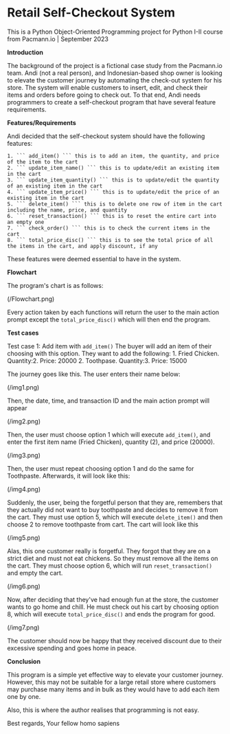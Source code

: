 # Retail Self-Checkout System

This is a Python Object-Oriented Programming project for Python I-II course from Pacmann.io | September 2023

**Introduction**

The background of the project is a fictional case study from the Pacmann.io team. Andi (not a real person), and Indonesian-based shop owner is looking to elevate the customer journey by automating the check-out system for his store. The system will enable customers to insert, edit, and check their items and orders before going to check out. To that end, Andi needs programmers to create a self-checkout program that have several feature requirements. 

**Features/Requirements**

Andi decided that the self-checkout system should have the following features:

    1. ``` add_item() ``` this is to add an item, the quantity, and price of the item to the cart
    2. ``` update_item_name() ``` this is to update/edit an existing item in the cart
    3. ``` update_item_quantity() ``` this is to update/edit the quantity of an existing item in the cart
    4. ``` update_item_price() ``` this is to update/edit the price of an existing item in the cart
    5. ``` delete_item() ``` this is to delete one row of item in the cart including the name, price, and quantity
    6. ``` reset_transaction() ``` this is to reset the entire cart into an empty one
    7. ``` check_order() ``` this is to check the current items in the cart
    8. ``` total_price_disc() ``` this is to see the total price of all the items in the cart, and apply discount, if any
    
These features were deemed essential to have in the system.

**Flowchart**

The program's chart is as follows:

(/Flowchart.png)

Every action taken by each functions will return the user to the main action prompt except the ```total_price_disc()``` which will then end the program.

**Test cases**

Test case 1: Add item with ```add_item()``` 
The buyer will add an item of their choosing with this option. They want to add the following:
    1. Fried Chicken. Quantity:2. Price: 20000
    2. Toothpase. Quantity:3. Price: 15000

The journey goes like this. The user enters their name below:

(/img1.png)

Then, the date, time, and transaction ID and the main action prompt will appear

(/img2.png)

Then, the user must choose option 1 which will execute ```add_item()```, and enter the first item name (Fried Chicken), quantity (2), and price (20000). 

(/img3.png)

Then, the user must repeat choosing option 1 and do the same for Toothpaste. Afterwards, it will look like this:

(/img4.png)

Suddenly, the user, being the forgetful person that they are, remembers that they actually did not want to buy toothpaste and decides to remove it from the cart. They must use option 5, which will execute ```delete_item()``` and then choose 2 to remove toothpaste from cart. The cart will look like this

(/img5.png)

Alas, this one customer really is forgetful. They forgot that they are on a strict diet and must not eat chickens. So they must remove all the items on the cart. They must choose option 6, which will run ```reset_transaction()``` and empty the cart.

(/img6.png)

Now, after deciding that they've had enough fun at the store, the customer wants to go home and chill. He must check out his cart by choosing option 8, which will execute ```total_price_disc()``` and ends the program for good.

(/img7.png)

The customer should now be happy that they received discount due to their excessive spending and goes home in peace. 

**Conclusion**

This program is a simple yet effective way to elevate your customer journey. However, this may not be suitable for a large retail store where customers may purchase many items and in bulk as they would have to add each item one by one. 

Also, this is where the author realises that programming is not easy.

Best regards,
Your fellow homo sapiens

